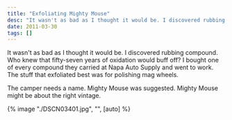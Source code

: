 ```yaml
---
title: "Exfoliating Mighty Mouse"
desc: "It wasn't as bad as I thought it would be. I discovered rubbing compound. Who knew that fifty-seven years of oxidation would buff off?"
date: 2011-03-30
tags: []
---
```


It wasn't as bad as I thought it would be. I discovered rubbing compound. Who knew that fifty-seven years of oxidation
would buff off? I bought one of every compound they carried at Napa Auto Supply and went to work. The stuff that
exfoliated
best was for polishing mag wheels.

The camper needs a name. Mighty Mouse was suggested. Mighty Mouse might be about the right vintage.

{% image "./DSCN03401.jpg", "", [auto] %}
